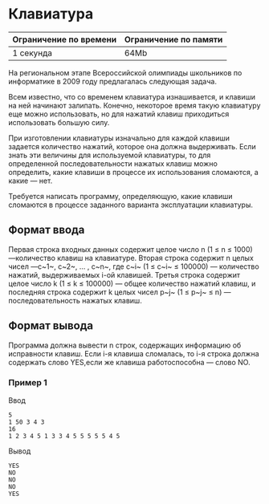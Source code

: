 # Клавиатура

| Ограничение по времени |  Ограничение по памяти|
|--|--|
| 1 секунда | 64Mb |

На региональном этапе Всероссийской олимпиады школьников по информатике в 2009 году предлагалась следующая задача.

Всем известно, что со временем клавиатура изнашивается, и клавиши на ней начинают залипать. Конечно, некоторое время такую клавиатуру еще можно использовать, но для нажатий клавиш приходиться использовать большую силу.

При изготовлении клавиатуры изначально для каждой клавиши задается количество нажатий, которое она должна выдерживать. Если знать эти величины для используемой клавиатуры, то для определенной последовательности нажатых клавиш можно определить, какие клавиши в процессе их использования сломаются, а какие — нет.

Требуется написать программу, определяющую, какие клавиши сломаются в процессе заданного варианта эксплуатации клавиатуры.

## Формат ввода

Первая строка входных данных содержит целое число n (1 ≤ n ≤ 1000) —количество клавиш на клавиатуре. Вторая строка содержит n целых чисел —с~1~, с~2~, … , с~n~, где с~i~ (1 ≤ c~i~  ≤ 100000) — количество нажатий, выдерживаемых i-ой клавишей. Третья строка содержит целое число k (1 ≤ k ≤ 100000) — общее количество нажатий клавиш, и последняя строка содержит k целых чисел p~j~ (1 ≤ p~j~  ≤ n) — последовательность нажатых клавиш.

## Формат вывода

Программа должна вывести n строк, содержащих информацию об исправности клавиш. Если i-я клавиша сломалась, то i-я строка должна содержать слово YES,если же клавиша работоспособна — слово NO.

### Пример 1

Ввод

    5
    1 50 3 4 3
    16
    1 2 3 4 5 1 3 3 4 5 5 5 5 5 4 5

Вывод

    YES
    NO
    NO
    NO
    YES